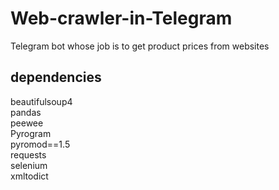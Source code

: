 # Web-crawler-in-Telegram

Telegram bot whose job is to get product prices from websites

## dependencies

beautifulsoup4
<br>
pandas
<br>
peewee
<br>
Pyrogram
<br>
pyromod==1.5
<br>
requests
<br>
selenium
<br>
xmltodict
